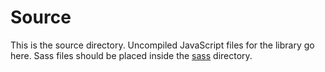 # Source

This is the source directory. Uncompiled JavaScript files for the library go here.
Sass files should be placed inside the [sass](sass/) directory.
